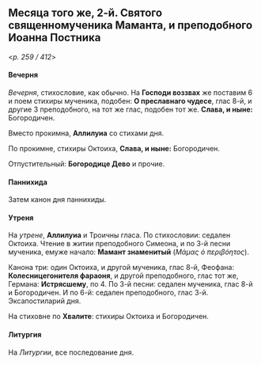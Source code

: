 
## Месяца того же, 2-й. Святого священномученика Маманта, и преподобного Иоанна Постника

<*p. 259 / 412*>

#### Вечерня

*Вечерня*, стихословие, как обычно. На **Господи воззвах** же поставим 6 и
поем стихиры мученика, подобен: **О преславнаго чудесе**, глас 8-й,
и другие 3 преподобного, на тот же глас, подобен тот же. **Слава, и ныне:** Богородичен.

Вместо прокимна, **Аллилуиа** со стихами дня. 

По прокимне, стихиры Октоиха, **Слава, и ныне:** Богородичен.

Отпустительный: **Богородице Дево** и прочие.

#### Паннихида

Затем канон дня паннихиды.

#### Утреня

На *утрене*, **Аллилуиа** и Троичны гласа. По стихословии: седален Октоиха. Чтение в 
житии преподобного Симеона, и по 3-й песни мученика, емуже начало: **Мамант знаменитый** 
(*Μάμας ὁ περιβόητος*).

Канона три: один Октоиха, и другой мученика, глас 8-й, Феофана: **Колесницегонителя 
фараоня**, и другой преподобного, глас тот же, Германа: **Истрясшему**, по 4. 
По 3-й песни: седален мученика, глас 8-й и Богородичен. 
И по 6-й: седален преподобного, глас 3-й. 
Эксапостиларий дня. 

На стиховне по **Хвалите**: стихиры Октоиха и Богородичен.

#### Литургия

На *Литургии*, все последование дня.
